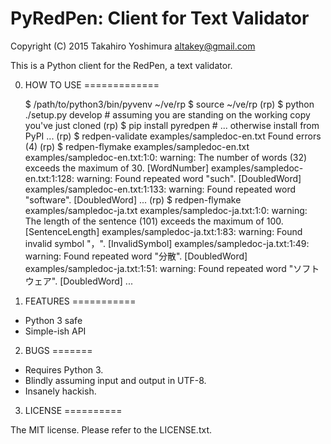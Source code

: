 # PyRedPen: Client for Text Validator #

Copyright (C) 2015 Takahiro Yoshimura <altakey@gmail.com>

This is a Python client for the RedPen, a text validator.


0. HOW TO USE
=============

    $ /path/to/python3/bin/pyvenv ~/ve/rp
    $ source ~/ve/rp
    (rp) $ python ./setup.py develop # assuming you are standing on the working copy you've just cloned
    (rp) $ pip install pyredpen      # ... otherwise install from PyPI
    ...
    (rp) $ redpen-validate examples/sampledoc-en.txt
    Found errors (4)
    (rp) $ redpen-flymake examples/sampledoc-en.txt
    examples/sampledoc-en.txt:1:0: warning: The number of words (32) exceeds the maximum of 30. [WordNumber]
    examples/sampledoc-en.txt:1:128: warning: Found repeated word "such". [DoubledWord]
    examples/sampledoc-en.txt:1:133: warning: Found repeated word "software". [DoubledWord]
    ...
    (rp) $ redpen-flymake examples/sampledoc-ja.txt
    examples/sampledoc-ja.txt:1:0: warning: The length of the sentence (101) exceeds the maximum of 100. [SentenceLength]
    examples/sampledoc-ja.txt:1:83: warning: Found invalid symbol "，". [InvalidSymbol]
    examples/sampledoc-ja.txt:1:49: warning: Found repeated word "分散". [DoubledWord]
    examples/sampledoc-ja.txt:1:51: warning: Found repeated word "ソフトウェア". [DoubledWord]
    ...

1. FEATURES
===========

 * Python 3 safe
 * Simple-ish API

2. BUGS
=======

 * Requires Python 3.
 * Blindly assuming input and output in UTF-8.
 * Insanely hackish.

3. LICENSE
==========

The MIT license.  Please refer to the LICENSE.txt.
